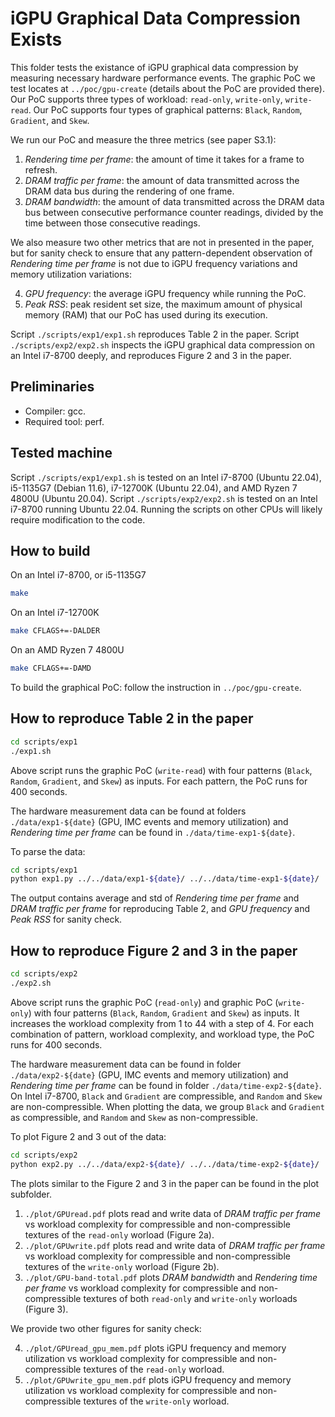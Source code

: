 # iGPU Graphical Data Compression Exists

This folder tests the existance of iGPU graphical data compression by measuring necessary hardware performance events.
The graphic PoC we test locates at `../poc/gpu-create` (details about the PoC are provided there).
Our PoC supports three types of workload: `read-only`, `write-only`, `write-read`.
Our PoC supports four types of graphical patterns: `Black`, `Random`, `Gradient`, and `Skew`.

We run our PoC and measure the three metrics (see paper S3.1):

1. *Rendering time per frame*: the amount of time it takes for a frame to refresh.
2. *DRAM traffic per frame*: the amount of data transmitted across the DRAM data bus during the rendering of one frame.
3. *DRAM bandwidth*: the amount of data transmitted across the DRAM data bus between consecutive performance counter readings, divided by the time between those consecutive readings.

We also measure two other metrics that are not in presented in the paper, but for sanity check to ensure that any pattern-dependent observation of *Rendering time per frame* is not due to iGPU frequency variations and memory utilization variations:

4. *GPU frequency*: the average iGPU frequency while running the PoC.
5. *Peak RSS*: peak resident set size, the maximum amount of physical memory (RAM) that our PoC has used during its execution.

Script `./scripts/exp1/exp1.sh` reproduces Table 2 in the paper.
Script `./scripts/exp2/exp2.sh` inspects the iGPU graphical data compression on an Intel i7-8700 deeply, and reproduces Figure 2 and 3 in the paper.

## Preliminaries

- Compiler: gcc.
- Required tool: perf.

## Tested machine

Script `./scripts/exp1/exp1.sh` is tested on an Intel i7-8700 (Ubuntu 22.04), i5-1135G7 (Debian 11.6), i7-12700K (Ubuntu 22.04), and AMD Ryzen 7 4800U (Ubuntu 20.04).
Script `./scripts/exp2/exp2.sh` is tested on an Intel i7-8700 running Ubuntu 22.04.
Running the scripts on other CPUs will likely require modification to the code.

## How to build

On an Intel i7-8700, or i5-1135G7

```bash
make
```

On an Intel i7-12700K

```bash
make CFLAGS+=-DALDER
```

On an AMD Ryzen 7 4800U

```bash
make CFLAGS+=-DAMD
```

To build the graphical PoC: follow the instruction in `../poc/gpu-create`.

## How to reproduce Table 2 in the paper

```bash
cd scripts/exp1
./exp1.sh
```

Above script runs the graphic PoC (`write-read`) with four patterns (`Black`, `Random`, `Gradient`, and `Skew`) as inputs.
For each pattern, the PoC runs for 400 seconds.

The hardware measurement data can be found at folders `./data/exp1-${date}` (GPU, IMC events and memory utilization) and *Rendering time per frame* can be found in `./data/time-exp1-${date}`.

To parse the data:

```bash
cd scripts/exp1
python exp1.py ../../data/exp1-${date}/ ../../data/time-exp1-${date}/
```

The output contains average and std of *Rendering time per frame* and *DRAM traffic per frame* for reproducing Table 2, and *GPU frequency* and *Peak RSS* for sanity check.

## How to reproduce Figure 2 and 3 in the paper

```bash
cd scripts/exp2
./exp2.sh
```

Above script runs the graphic PoC (`read-only`) and graphic PoC (`write-only`) with four patterns (`Black`, `Random`, `Gradient` and `Skew`) as inputs.
It increases the workload complexity from 1 to 44 with a step of 4.
For each combination of pattern, workload complexity, and workload type, the PoC runs for 400 seconds.

The hardware measurement data can be found in folder `./data/exp2-${date}` (GPU, IMC events and memory utilization) and *Rendering time per frame* can be found in folder `./data/time-exp2-${date}`.
On Intel i7-8700, `Black` and `Gradient` are compressible, and `Random` and `Skew` are non-compressible.
When plotting the data, we group `Black` and `Gradient` as compressible, and `Random` and `Skew` as non-compressible.

To plot Figure 2 and 3 out of the data:

```bash
cd scripts/exp2
python exp2.py ../../data/exp2-${date}/ ../../data/time-exp2-${date}/
```

The plots similar to the Figure 2 and 3 in the paper can be found in the plot subfolder.

1. `./plot/GPUread.pdf` plots read and write data of *DRAM traffic per frame* vs workload complexity for compressible and non-compressible textures of the `read-only` worload (Figure 2a).
2. `./plot/GPUwrite.pdf` plots read and write data of *DRAM traffic per frame* vs workload complexity for compressible and non-compressible textures of the `write-only` worload (Figure 2b).
3. `./plot/GPU-band-total.pdf` plots *DRAM bandwidth* and *Rendering time per frame* vs workload complexity for compressible and non-compressible textures of both `read-only` and `write-only` worloads (Figure 3).

We provide two other figures for sanity check:

4. `./plot/GPUread_gpu_mem.pdf` plots iGPU frequency and memory utilization vs workload complexity for compressible and non-compressible textures of the `read-only` worload.
5. `./plot/GPUwrite_gpu_mem.pdf` plots iGPU frequency and memory utilization vs workload complexity for compressible and non-compressible textures of the `write-only` worload.
